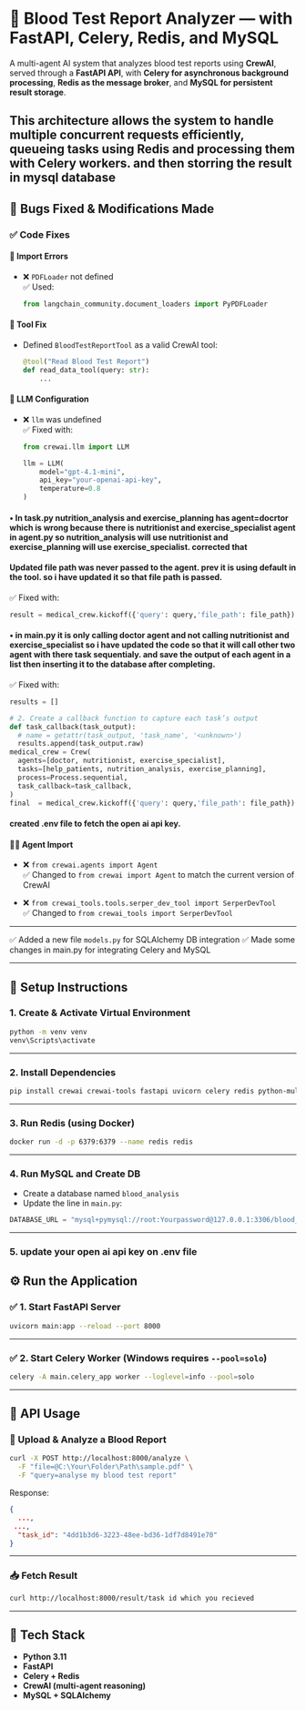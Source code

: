 # 🧬 Blood Test Report Analyzer — with FastAPI, Celery, Redis, and MySQL

A multi-agent AI system that analyzes blood test reports using **CrewAI**, served through a **FastAPI API**, with **Celery for asynchronous background processing**, **Redis as the message broker**, and **MySQL for persistent result storage**.

This architecture allows the system to **handle multiple concurrent requests efficiently**, queueing tasks using **Redis** and processing them with **Celery** workers. and then storring the result in mysql database
---

## 🐛 Bugs Fixed & Modifications Made

### ✅ Code Fixes

#### 🔄 Import Errors

- ❌ `PDFLoader` not defined  
  ✅ Used:  
  ```python
  from langchain_community.document_loaders import PyPDFLoader
  ```

#### 🧠 Tool Fix

- Defined `BloodTestReportTool` as a valid CrewAI tool:
  ```python
  @tool("Read Blood Test Report")
  def read_data_tool(query: str):
      ...
  ```

#### 🔐 LLM Configuration

- ❌ `llm` was undefined  
  ✅ Fixed with:
  ```python
  from crewai.llm import LLM

  llm = LLM(
      model="gpt-4.1-mini",
      api_key="your-openai-api-key",
      temperature=0.8
  )
  ```
#### • In task.py nutrition_analysis and exercise_planning has agent=docrtor which is wrong because there is nutritionist and exercise_specialist agent in agent.py so nutrition_analysis will use nutritionist and exercise_planning will use exercise_specialist. corrected that

#### Updated file path was never passed to the agent. prev it is using default in the tool. so i have updated it so that file path is passed.

  ✅ Fixed with:
  ```python
result = medical_crew.kickoff({'query': query,'file_path': file_path})
  ```

#### • in main.py it is only calling doctor agent and not calling nutritionist and exercise_specialist so i have updated the code so that it will call other two agent with there task sequentialy. and save the output of each agent in a list then inserting it to the database after completing.

  ✅ Fixed with:
  ```python
results = []

# 2. Create a callback function to capture each task’s output
def task_callback(task_output):
    # name = getattr(task_output, 'task_name', '<unknown>')
    results.append(task_output.raw)
medical_crew = Crew(
    agents=[doctor, nutritionist, exercise_specialist],
    tasks=[help_patients, nutrition_analysis, exercise_planning],
    process=Process.sequential,
    task_callback=task_callback,
)
final  = medical_crew.kickoff({'query': query,'file_path': file_path})
  ```
#### created .env file to fetch the open ai api key.

#### 🧑‍⚕️ Agent Import

- ❌ `from crewai.agents import Agent`  
  ✅ Changed to `from crewai import Agent` to match the current version of CrewAI

- ❌ `from crewai_tools.tools.serper_dev_tool import SerperDevTool`  
  ✅ Changed to `from crewai_tools import SerperDevTool`

---

✅ Added a new file `models.py` for SQLAlchemy DB integration
✅ Made some changes in main.py for integrating Celery and MySQL

---

## 🧰 Setup Instructions

### 1. Create & Activate Virtual Environment

```bash
python -m venv venv
venv\Scripts\activate
```

---

### 2. Install Dependencies

```bash
pip install crewai crewai-tools fastapi uvicorn celery redis python-multipart sqlalchemy pymysql
```

---

### 3. Run Redis (using Docker)

```bash
docker run -d -p 6379:6379 --name redis redis
```

---

### 4. Run MySQL and Create DB

- Create a database named `blood_analysis`
- Update the line in `main.py`:

```python
DATABASE_URL = "mysql+pymysql://root:Yourpassword@127.0.0.1:3306/blood_analysis"
```

---

### 5. update your open ai api key on .env file

## ⚙️ Run the Application

### ✅ 1. Start FastAPI Server

```bash
uvicorn main:app --reload --port 8000
```

---

### ✅ 2. Start Celery Worker (Windows requires `--pool=solo`)

```bash
celery -A main.celery_app worker --loglevel=info --pool=solo
```

---

## 🧪 API Usage

### 🔄 Upload & Analyze a Blood Report

```bash
curl -X POST http://localhost:8000/analyze \
  -F "file=@C:\Your\Folder\Path\sample.pdf" \
  -F "query=analyse my blood test report"
```

Response:
```json
{
  ...,
 ...,
  "task_id": "4dd1b3d6-3223-48ee-bd36-1df7d8491e70"
}
```

---

### 📥 Fetch Result

```bash
curl http://localhost:8000/result/task id which you recieved
```

---

## 📌 Tech Stack

- **Python 3.11**
- **FastAPI**
- **Celery + Redis**
- **CrewAI (multi-agent reasoning)**
- **MySQL + SQLAlchemy**
